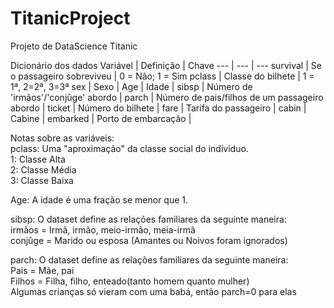 # TitanicProject
 Projeto de DataScience Titanic

Dicionário dos dados
Variável  | Definição | Chave
--- | --- | ---
survival | Se o passageiro sobreviveu | 0 = Não; 1 = Sim
pclass | Classe do bilhete | 1 = 1ª, 2=2ª, 3=3ª
sex    | Sexo |
Age    | Idade |
sibsp | Número de 'irmãos'/'conjûge' abordo |
parch | Número de pais/filhos de um passageiro abordo |
ticket | Número do bilhete |
fare   | Tarifa do passageiro |
cabin  | Cabine |
embarked | Porto de embarcação |

Notas sobre as variáveis:\
pclass: Uma "aproximação" da classe social do indíviduo.\
1: Classe Alta\
2: Classe Média\
3: Classe Baixa

Age: A idade é uma fração se menor que 1.

sibsp: O dataset define as relações familiares da seguinte maneira:\
irmãos = Irmã, irmão, meio-irmão, meia-irmã\
conjûge = Marido ou esposa (Amantes ou Noivos foram ignorados)

parch: O dataset define as relações familiares da seguinte maneira:\
Pais = Mãe, pai\
Filhos = Filha, filho, enteado(tanto homem quanto mulher)\
Algumas crianças só vieram com uma babá, então parch=0 para elas